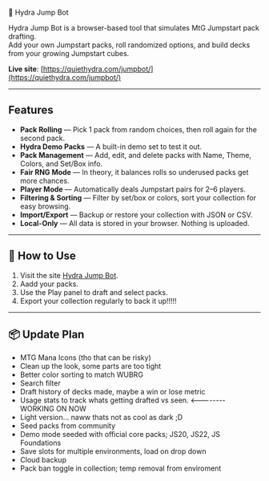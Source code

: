 🐉 Hydra Jump Bot

Hydra Jump Bot is a browser-based tool that simulates MtG Jumpstart pack drafting.  
Add your own Jumpstart packs, roll randomized options, and build decks from your growing Jumpstart cubes. 

**Live site**: [https://quiethydra.com/jumpbot/](https://quiethydra.com/jumpbot/)

---

## Features
- **Pack Rolling** — Pick 1 pack from random choices, then roll again for the second pack.
- **Hydra Demo Packs** — A built-in demo set to test it out.
- **Pack Management** — Add, edit, and delete packs with Name, Theme, Colors, and Set/Box info.
- **Fair RNG Mode** — In theory, it balances rolls so underused packs get more chances.
- **Player Mode** — Automatically deals Jumpstart pairs for 2–6 players.
- **Filtering & Sorting** — Filter by set/box or colors, sort your collection for easy browsing.
- **Import/Export** — Backup or restore your collection with JSON or CSV.
- **Local-Only** — All data is stored in your browser. Nothing is uploaded.

---

## 🚀 How to Use
1. Visit the site [Hydra Jump Bot](https://quiethydra.com/jumpbot/).
2. Aadd your packs.
3. Use the Play panel to draft and select packs.
4. Export your collection regularly to back it up!!!!!

---

## 📦 Update Plan
- MTG Mana Icons (tho that can be risky)
- Clean up the look, some parts are too tight
- Better color sorting to match WUBRG
- Search filter
- Draft history of decks made, maybe a win or lose metric
- Usage stats to track whats getting drafted vs seen. <-------- WORKING ON NOW
- Light version... naww thats not as cool as dark ;D
- Seed packs from community
- Demo mode seeded with official core packs; JS20, JS22, JS Foundations
- Save slots for multiple environments, load on drop down
- Cloud backup
- Pack ban toggle in collection; temp removal from enviroment
